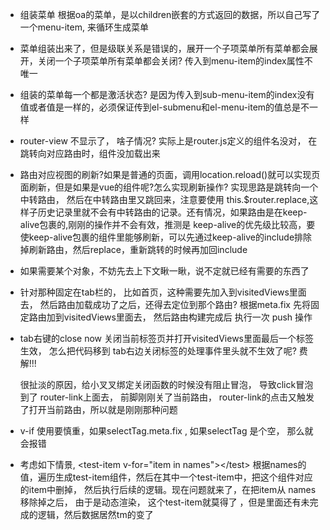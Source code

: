 * 组装菜单
  根据oa的菜单，是以children嵌套的方式返回的数据，所以自己写了一个menu-item, 来循环生成菜单
* 菜单组装出来了，但是级联关系是错误的，展开一个子项菜单所有菜单都会展开，关闭一个子项菜单所有菜单都会关闭?
    传入到menu-item的index属性不唯一
* 组装的菜单每一个都是激活状态?
  是因为传入到sub-menu-item的index没有值或者值是一样的，必须保证传到el-submenu和el-menu-item的值总是不一样
* router-view 不显示了， 啥子情况?
  实际上是router.js定义的组件名没对， 在跳转向对应路由时，组件没加载出来
* 路由对应视图的刷新?如果是普通的页面，调用location.reload()就可以实现页面刷新，但是如果是vue的组件呢?怎么实现刷新操作?
  实现思路是跳转向一个中转路由， 然后在中转路由里又跳回来，注意要使用 this.$router.replace,这样子历史记录里就不会有中转路由的记录。还有情况，如果路由是在keep-alive包裹的,刚刚的操作并不会有效，推测是
  keep-alive的优先级比较高，要使keep-alive包裹的组件里能够刷新，可以先通过keep-alive的include排除掉刷新路由，然后replace，重新跳转的时候再加回include
* 如果需要某个对象，不妨先去上下文瞅一瞅，说不定就已经有需要的东西了
* 针对那种固定在tab栏的， 比如首页，这种需要先加入到visitedViews里面去， 然后路由加载成功了之后，还得去定位到那个路由?
    根据meta.fix 先将固定路由加到visitedViews里面去， 然后路由构建完成后 执行一次 push 操作
* tab右键的close now 关闭当前标签页并打开visitedViews里面最后一个标签生效， 怎么把代码移到 tab右边关闭标签的处理事件里头就不生效了呢? 费解!!!

    很扯淡的原因，给小叉叉绑定关闭函数的时候没有阻止冒泡， 导致click冒泡到了 router-link上面去， 前脚刚刚关了当前路由， router-link的点击又触发了打开当前路由，所以就是刚刚那种问题
* v-if 使用要慎重，如果selectTag.meta.fix , 如果selectTag 是个空， 那么就会报错
* 考虑如下情景, \<test-item v-for="item in names">\</test> 根据names的值，遍历生成test-item组件，然后在其中一个test-item中，把这个组件对应的item中删掉， 然后执行后续的逻辑。现在问题就来了，在把item从
    names移除掉之后， 由于是动态渲染， 这个test-item就莫得了 ，但是里面还有未完成的逻辑，然后数据居然tm的变了


